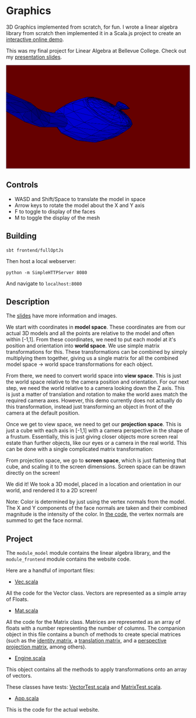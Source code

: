 # Graphics

3D Graphics implemented from scratch, for fun. I wrote a linear algebra library from scratch then implemented it in a Scala.js project to create an [interactive online demo](https://anubiann00b.github.io/Graphics).

This was my final project for Linear Algebra at Bellevue College. Check out my [presentation slides](https://docs.google.com/presentation/d/1g4EpVgR5TG7khKvMejvNLPjuj-Lxkps9VCQrgyL75dc/edit?usp=sharing).

![Screenshot of demo with teapot model](screenshot.png)

## Controls

 * WASD and Shift/Space to translate the model in space
 * Arrow keys to rotate the model about the X and Y axis
 * F to toggle to display of the faces
 * M to toggle the display of the mesh

## Building

```
sbt frontend/fullOptJs
```

Then host a local webserver:

```
python -m SimpleHTTPServer 8080
```

And navigate to `localhost:8080`

## Description

The [slides](https://docs.google.com/presentation/d/1g4EpVgR5TG7khKvMejvNLPjuj-Lxkps9VCQrgyL75dc/edit?usp=sharing) have more information and images.

We start with coordinates in **model space**. These coordinates are from our actual 3D models and all the points are relative to the model and often within [-1,1]. From these coordinates, we need to put each model at it's position and orientation into **world space**. We use simple matrix transformations for this. These transformations can be combined by simply multiplying them together, giving us a single matrix for all the combined model space -> world space transformations for each object.

From there, we need to convert world space into **view space**. This is just the world space relative to the camera position and orientation. For our next step, we need the world relative to a camera looking down the Z axis. This is just a matter of translation and rotation to make the world axes match the required camera axes. However, this demo currently does not actually do this transformation, instead just transforming an object in front of the camera at the default position.

Once we get to view space, we need to get our **projection space**. This is just a cube with each axis in [-1,1] with a camera perspective in the shape of a frustum. Essentially, this is just giving closer objects more screen real estate than further objects, like our eyes or a camera in the real world. This can be done with a single complicated matrix transformation:

From projection space, we go to **screen space**, which is just flattening that cube, and scaling it to the screen dimensions. Screen space can be drawn directly on the screen!

We did it! We took a 3D model, placed in a location and orientation in our world, and rendered it to a 2D screen!

Note: Color is determined by just using the vertex normals from the model. The X and Y components of the face normals are taken and their combined magnitude is the intensity of the color. In [the code](https://github.com/anubiann00b/Graphics/blob/gh-pages/module_frontend/src/main/scala/me/shreyasr/graphics/App.scala#L102), the vertex normals are summed to get the face normal.

## Project

The `module_model` module contains the linear algebra library, and the `module_frontend` module contains the website code.

Here are a handful of important files:
 * [Vec.scala](module_model/shared/src/main/scala/me/shreyasr/graphics/Vec.scala)

All the code for the Vector class. Vectors are represented as a simple array of Floats.

 * [Mat.scala](module_model/shared/src/main/scala/me/shreyasr/graphics/Mat.scala)

All the code for the Matrix class. Matrices are represented as an array of floats with a number representing the number of columns. The companion object in this file contains a bunch of methods to create special matrices (such as the [identity matrix](module_model/shared/src/main/scala/me/shreyasr/graphics/Mat.scala#L169), a [translation matrix](module_model/shared/src/main/scala/me/shreyasr/graphics/Mat.scala#L121), and a [perspective projection matrix](module_model/shared/src/main/scala/me/shreyasr/graphics/Mat.scala#L90), among others).

 * [Engine.scala](module_model/shared/src/main/scala/me/shreyasr/graphics/Engine.scala)

This object contains all the methods to apply transformations onto an array of vectors.

These classes have tests: [VectorTest.scala](module_model/shared/src/test/scala/VectorTest.scala) and [MatrixTest.scala](module_model/shared/src/test/scala/MatrixTest.scala).

 * [App.scala](module_frontend/src/main/scala/me/shreyasr/graphics/App.scala)

This is the code for the actual website.
